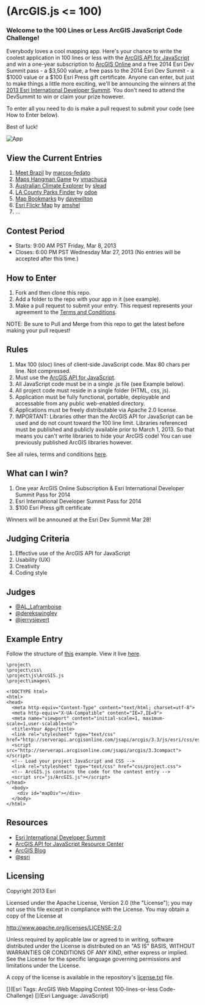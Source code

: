 # (ArcGIS.js <= 100)
### Welcome to the 100 Lines or Less ArcGIS JavaScript Code Challenge!

Everybody loves a cool mapping app.  Here's your chance to write the coolest application in 100 lines or less with the [ArcGIS API for JavaScript](http://help.arcgis.com/en/webapi/javascript/arcgis/index.html) and win a one-year subscription to [ArcGIS Online](http://www.esri.com/software/arcgis/arcgisonline) and a free 2014 Esri Dev Summit pass - a $3,500 value, a free pass to the 2014 Esri Dev Summit - a $1000 value or a $100 Esri Press gift certificate.  Anyone can enter, but just to make things a little more exciting, we'll be announcing the winners at the [2013 Esri International Developer Summit](http://www.esri.com/events/devsummit/index.html).  You don't need to attend the DevSummit to win or claim your prize however.

To enter all you need to do is make a pull request to submit your code (see How to Enter below).    

Best of luck!

![App](https://raw.github.com/Esri/100-lines-or-less-js/master/100-lines-or-less-js.png)

## View the Current Entries

1. [Meet Brazil](http://esri.github.com/100-lines-or-less-js/meet_brazil/index.html) by [marcos-fedato](http://github.com/marcos-fedato)
2. [Maps Hangman Game](http://esri.github.com/100-lines-or-less-js/hangmanmap/hangmanmap.html) by [vmachuca](http://github.com/vmachuca)
3. [Australian Climate Explorer](http://esri.github.com/100-lines-or-less-js/AustralianClimateExplorer/index.html) by [slead](http://github.com/slead)
4. [LA County Parks Finder](http://esri.github.com/100-lines-or-less-js/SimpleLACountyParks/index.html) by [odoe](http://github.com/odoe)
5. [Map Bookmarks](http://esri.github.com/100-lines-or-less-js/mapbook/index.html) by [davewilton](http://github.com/davewilton)
6. [Esri Flickr Map](http://esri.github.com/100-lines-or-less-js/esriflickrmap/index.html) by [amshel](http://github.com/amshel)
7. ...

## Contest Period
- Starts: 9:00 AM PST Friday, Mar 8, 2013
- Closes: 6:00 PM PST Wednesday Mar 27, 2013 (No entries will be accepted after this time.)

## How to Enter
1. Fork and then clone this repo.
2. Add a folder to the repo with your app in it (see example).
3. Make a pull request to submit your entry. This request represents your agreement to the [Terms and Conditions](http://edn1.esri.com/terms%20and%20conditions%20agreement.pdf).

NOTE: Be sure to Pull and Merge from this repo to get the latest before making your pull request!

## Rules

1. Max 100 (sloc) lines of client-side JavaScript code. Max 80 chars per line. Not compressed.
2. Must use the [ArcGIS API for JavaScript](http://help.arcgis.com/en/webapi/javascript/arcgis/index.html).
3. All JavaScript code must be in a single .js file (see Example below).
4. All project code must reside in a single folder (HTML, css, js).
5. Application must be fully functional, portable, deployable and accessable from any public web-enabled directory.  
6. Applications must be freely distributable via Apache 2.0 license.
7. IMPORTANT: Libraries other than the ArcGIS API for JavaScript can be used and do not count toward the 100 line limit. Libraries referenced must be published and publicly available prior to March 1, 2013.  So that means you can't write libraries to hide your ArcGIS code!  You can use previously published ArcGIS libraries however.

See all rules, terms and conditions [here](http://edn1.esri.com/terms%20and%20conditions%20agreement.pdf).

## What can I win?
1. One year ArcGIS Online Subscription & Esri International Developer Summit Pass for 2014
2. Esri International Developer Summit Pass for 2014
3. $100 Esri Press gift certificate

Winners will be announed at the Esri Dev Summit Mar 28!

## Judging Criteria

1. Effective use of the ArcGIS API for JavaScript
2. Usability (UX)
3. Creativity
4. Coding style

## Judges
- [@AL_Laframboise](https://twitter.com/AL_Laframboise) 
- [@derekswingley](https://twitter.com/derekswingley)
- [@jerrysievert](https://twitter.com/jerrysievert)

## Example Entry

Follow the structure of [this](https://github.com/Esri/100-lines-or-less-js/tree/master/basemaptour) example.  View it live [here](http://esri.github.com/100-lines-or-less-js/basemaptour/basemaptour.html).


```
\project\
\project\css\
\project\js\ArcGIS.js
\project\images\
```

```
<!DOCTYPE html>
<html>
<head>
  <meta http-equiv="Content-Type" content="text/html; charset=utf-8">
  <meta http-equiv="X-UA-Compatible" content="IE=7,IE=9">   
  <meta name="viewport" content="initial-scale=1, maximum-scale=1,user-scalable=no">
  <title>Your App</title>
  <link rel="stylesheet" type="text/css" href="http://serverapi.arcgisonline.com/jsapi/arcgis/3.3/js/esri/css/esri.css">
  <script src="http://serverapi.arcgisonline.com/jsapi/arcgis/3.3compact"></script>
  <!-- Load your project JavaScript and CSS -->
  <link rel="stylesheet" type="text/css" href="css/project.css">
  <!-- ArcGIS.js contains the code for the contest entry --> 
  <script src="js/ArcGIS.js"></script>  
</head>
  <body>
    <div id="mapDiv"></div>
  </body>
</html>
```

## Resources

* [Esri International Developer Summit](http://www.esri.com/events/devsummit)
* [ArcGIS API for JavaScript Resource Center](http://help.arcgis.com/en/webapi/javascript/arcgis/index.html)
* [ArcGIS Blog](http://blogs.esri.com/esri/arcgis/)
* [@esri](http://twitter.com/esri)

## Licensing
Copyright 2013 Esri

Licensed under the Apache License, Version 2.0 (the "License");
you may not use this file except in compliance with the License.
You may obtain a copy of the License at

   http://www.apache.org/licenses/LICENSE-2.0

Unless required by applicable law or agreed to in writing, software
distributed under the License is distributed on an "AS IS" BASIS,
WITHOUT WARRANTIES OR CONDITIONS OF ANY KIND, either express or implied.
See the License for the specific language governing permissions and
limitations under the License.

A copy of the license is available in the repository's [license.txt](https://raw.github.com/Esri/100-lines-or-less-js/master/license.txt) file.

[](Esri Tags: ArcGIS Web Mapping Contest 100-lines-or-less Code-Challenge)
[](Esri Language: JavaScript)
